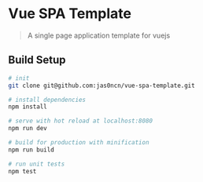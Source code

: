 # Vue SPA Template

> A single page application template for vuejs

## Build Setup

``` bash
# init 
git clone git@github.com:jas0ncn/vue-spa-template.git

# install dependencies
npm install

# serve with hot reload at localhost:8080
npm run dev

# build for production with minification
npm run build

# run unit tests
npm test
```
